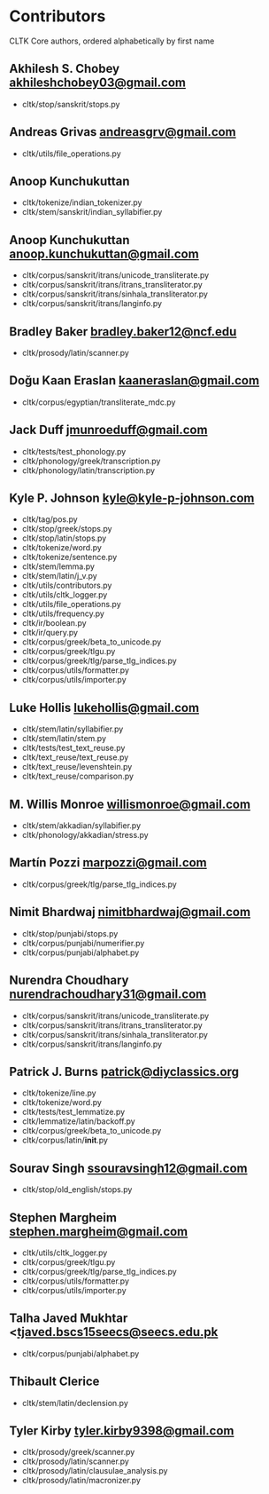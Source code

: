 # Contributors
CLTK Core authors, ordered alphabetically by first name

## Akhilesh S. Chobey <akhileshchobey03@gmail.com>
* cltk/stop/sanskrit/stops.py

## Andreas Grivas <andreasgrv@gmail.com>
* cltk/utils/file_operations.py

## Anoop Kunchukuttan
* cltk/tokenize/indian_tokenizer.py
* cltk/stem/sanskrit/indian_syllabifier.py

## Anoop Kunchukuttan <anoop.kunchukuttan@gmail.com>
* cltk/corpus/sanskrit/itrans/unicode_transliterate.py
* cltk/corpus/sanskrit/itrans/itrans_transliterator.py
* cltk/corpus/sanskrit/itrans/sinhala_transliterator.py
* cltk/corpus/sanskrit/itrans/langinfo.py

## Bradley Baker <bradley.baker12@ncf.edu>
* cltk/prosody/latin/scanner.py

## Doğu Kaan Eraslan <kaaneraslan@gmail.com>
* cltk/corpus/egyptian/transliterate_mdc.py

## Jack Duff <jmunroeduff@gmail.com>
* cltk/tests/test_phonology.py
* cltk/phonology/greek/transcription.py
* cltk/phonology/latin/transcription.py

## Kyle P. Johnson <kyle@kyle-p-johnson.com>
* cltk/tag/pos.py
* cltk/stop/greek/stops.py
* cltk/stop/latin/stops.py
* cltk/tokenize/word.py
* cltk/tokenize/sentence.py
* cltk/stem/lemma.py
* cltk/stem/latin/j_v.py
* cltk/utils/contributors.py
* cltk/utils/cltk_logger.py
* cltk/utils/file_operations.py
* cltk/utils/frequency.py
* cltk/ir/boolean.py
* cltk/ir/query.py
* cltk/corpus/greek/beta_to_unicode.py
* cltk/corpus/greek/tlgu.py
* cltk/corpus/greek/tlg/parse_tlg_indices.py
* cltk/corpus/utils/formatter.py
* cltk/corpus/utils/importer.py

## Luke Hollis <lukehollis@gmail.com>
* cltk/stem/latin/syllabifier.py
* cltk/stem/latin/stem.py
* cltk/tests/test_text_reuse.py
* cltk/text_reuse/text_reuse.py
* cltk/text_reuse/levenshtein.py
* cltk/text_reuse/comparison.py

## M. Willis Monroe <willismonroe@gmail.com>
* cltk/stem/akkadian/syllabifier.py
* cltk/phonology/akkadian/stress.py

## Martín Pozzi <marpozzi@gmail.com>
* cltk/corpus/greek/tlg/parse_tlg_indices.py

## Nimit Bhardwaj <nimitbhardwaj@gmail.com>
* cltk/stop/punjabi/stops.py
* cltk/corpus/punjabi/numerifier.py
* cltk/corpus/punjabi/alphabet.py

## Nurendra Choudhary <nurendrachoudhary31@gmail.com>
* cltk/corpus/sanskrit/itrans/unicode_transliterate.py
* cltk/corpus/sanskrit/itrans/itrans_transliterator.py
* cltk/corpus/sanskrit/itrans/sinhala_transliterator.py
* cltk/corpus/sanskrit/itrans/langinfo.py

## Patrick J. Burns <patrick@diyclassics.org>
* cltk/tokenize/line.py
* cltk/tokenize/word.py
* cltk/tests/test_lemmatize.py
* cltk/lemmatize/latin/backoff.py
* cltk/corpus/greek/beta_to_unicode.py
* cltk/corpus/latin/__init__.py

## Sourav Singh <ssouravsingh12@gmail.com>
* cltk/stop/old_english/stops.py

## Stephen Margheim <stephen.margheim@gmail.com>
* cltk/utils/cltk_logger.py
* cltk/corpus/greek/tlgu.py
* cltk/corpus/greek/tlg/parse_tlg_indices.py
* cltk/corpus/utils/formatter.py
* cltk/corpus/utils/importer.py

## Talha Javed Mukhtar <tjaved.bscs15seecs@seecs.edu.pk
* cltk/corpus/punjabi/alphabet.py

## Thibault Clerice
* cltk/stem/latin/declension.py

## Tyler Kirby <tyler.kirby9398@gmail.com>
* cltk/prosody/greek/scanner.py
* cltk/prosody/latin/scanner.py
* cltk/prosody/latin/clausulae_analysis.py
* cltk/prosody/latin/macronizer.py

